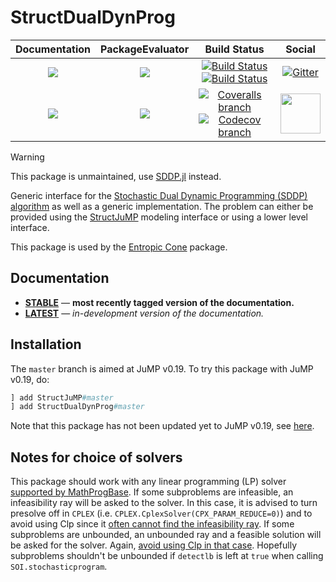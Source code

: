 # StructDualDynProg

| **Documentation** | **PackageEvaluator** | **Build Status** | **Social** |
|:-----------------:|:--------------------:|:----------------:|:----------:|
| [![][docs-stable-img]][docs-stable-url] | [![][pkg-0.6-img]][pkg-0.6-url] | [![Build Status][build-img]][build-url] [![Build Status][winbuild-img]][winbuild-url] | [![Gitter][gitter-img]][gitter-url] |
| [![][docs-latest-img]][docs-latest-url] | [![][pkg-0.7-img]][pkg-0.7-url] | [![Coveralls branch][coveralls-img]][coveralls-url] [![Codecov branch][codecov-img]][codecov-url] | [<img src="https://upload.wikimedia.org/wikipedia/commons/thumb/a/af/Discourse_logo.png/799px-Discourse_logo.png" width="64">][discourse-url] |

> [!WARNING]
> This package is unmaintained, use [SDDP.jl](https://sddp.dev/) instead.

Generic interface for the [Stochastic Dual Dynamic Programming (SDDP) algorithm](http://www.optimization-online.org/DB_FILE/2009/12/2509.pdf) as well as a generic implementation.
The problem can either be provided using the [StructJuMP](https://github.com/joehuchette/StructJuMP.jl) modeling interface or using a lower level interface.

This package is used by the [Entropic Cone](https://github.com/blegat/EntropicCone.jl) package.

## Documentation

- [**STABLE**][docs-stable-url] &mdash; **most recently tagged version of the documentation.**
- [**LATEST**][docs-latest-url] &mdash; *in-development version of the documentation.*

## Installation

The `master` branch is aimed at JuMP v0.19. To try this
package with JuMP v0.19, do:
```julia
] add StructJuMP#master
] add StructDualDynProg#master
```
Note that this package has not been updated yet to JuMP v0.19, see [here](https://github.com/JuliaStochOpt/StructDualDynProg.jl/issues/22).

## Notes for choice of solvers
This package should work with any linear programming (LP) solver [supported by MathProgBase](http://www.juliaopt.org/).
If some subproblems are infeasible, an infeasibility ray will be asked to the solver.
In this case, it is advised to turn presolve off in `CPLEX` (i.e. `CPLEX.CplexSolver(CPX_PARAM_REDUCE=0)`) and to avoid using Clp since it [often cannot find the infeasibility ray](https://projects.coin-or.org/Clp/ticket/79).
If some subproblems are unbounded, an unbounded ray and a feasible solution will be asked for the solver. Again, [avoid using Clp in that case](https://projects.coin-or.org/Clp/ticket/82). Hopefully subproblems shouldn't be unbounded if `detectlb` is left at `true` when calling `SOI.stochasticprogram`.

[docs-stable-img]: https://img.shields.io/badge/docs-stable-blue.svg
[docs-latest-img]: https://img.shields.io/badge/docs-latest-blue.svg
[docs-stable-url]: https://juliastochopt.github.io/StructDualDynProg.jl/stable
[docs-latest-url]: https://juliastochopt.github.io/StructDualDynProg.jl/latest

[pkg-0.6-img]: http://pkg.julialang.org/badges/StructDualDynProg_0.6.svg
[pkg-0.6-url]: http://pkg.julialang.org/?pkg=StructDualDynProg
[pkg-0.7-img]: http://pkg.julialang.org/badges/StructDualDynProg_0.7.svg
[pkg-0.7-url]: http://pkg.julialang.org/?pkg=StructDualDynProg

[build-img]: https://travis-ci.org/JuliaStochOpt/StructDualDynProg.jl.svg?branch=master
[build-url]: https://travis-ci.org/JuliaStochOpt/StructDualDynProg.jl
[winbuild-img]: https://ci.appveyor.com/api/projects/status/3lh9e6tujojgodar/branch/master?svg=true
[winbuild-url]: https://ci.appveyor.com/project/blegat/structdualdynprog-jl/branch/master
[coveralls-img]: https://coveralls.io/repos/github/blegat/StructDualDynProg.jl/badge.svg
[coveralls-url]: https://coveralls.io/github/JuliaStochOpt/StructDualDynProg.jl
[codecov-img]: https://codecov.io/gh/JuliaStochOpt/StructDualDynProg.jl/branch/master/graph/badge.svg
[codecov-url]: https://codecov.io/gh/JuliaStochOpt/StructDualDynProg.jl

[gitter-url]: https://gitter.im/JuliaOpt/StochasticDualDynamicProgramming.jl?utm_source=share-link&utm_medium=link&utm_campaign=share-link
[gitter-img]: https://badges.gitter.im/JuliaOpt/StochasticDualDynamicProgramming.jl.svg
[discourse-url]: https://discourse.julialang.org/c/domain/opt
